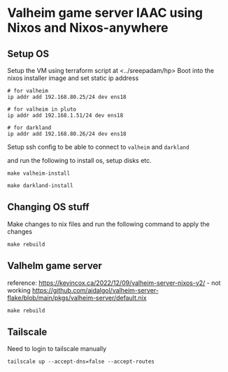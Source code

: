 # Valheim game server IAAC using Nixos and Nixos-anywhere

## Setup OS

Setup the VM using terraform script at <../sreepadam/hp>
Boot into the nixos installer image and set static ip address

```
# for valheim
ip addr add 192.168.80.25/24 dev ens18

# for valheim in pluto
ip addr add 192.168.1.51/24 dev ens18

# for darkland
ip addr add 192.168.80.26/24 dev ens18
```

Setup ssh config to be able to connect to `valheim` and `darkland`

and run the following to install os, setup disks etc.

```
make valheim-install
```

```
make darkland-install
```

## Changing OS stuff

Make changes to nix files and run the following command to apply the changes

```
make rebuild
```

## Valhelm game server

reference:
https://kevincox.ca/2022/12/09/valheim-server-nixos-v2/ - not working
https://github.com/aidalgol/valheim-server-flake/blob/main/pkgs/valheim-server/default.nix

```
make rebuild
```

## Tailscale

Need to login to tailscale manually

```
tailscale up --accept-dns=false --accept-routes
```
